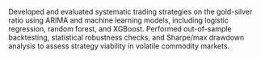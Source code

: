 Developed and evaluated systematic trading strategies on the gold-silver ratio using ARIMA and machine learning models, including logistic regression, random forest, and XGBoost.
Performed out-of-sample backtesting, statistical robustness checks, and Sharpe/max drawdown analysis to assess strategy viability in volatile commodity markets.

